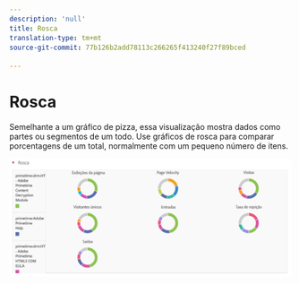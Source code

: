 ```yaml
---
description: 'null'
title: Rosca
translation-type: tm+mt
source-git-commit: 77b126b2add78113c266265f413240f27f89bced

---
```



# Rosca

Semelhante a um gráfico de pizza, essa visualização mostra dados como partes ou segmentos de um todo. Use gráficos de rosca para comparar porcentagens de um total, normalmente com um pequeno número de itens.

![](assets/donut.png)

